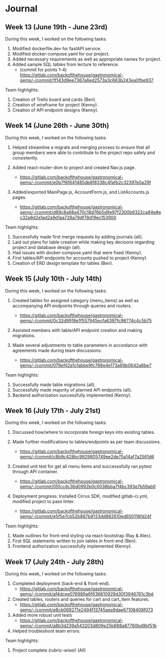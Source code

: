 # Journal

## Week 13 (June 19th - June 23rd)

During this week, I worked on the following tasks:

1. Modified dockerfile.dev for fastAPI service.
2. Modified docker-compose.yaml for our project.
3. Added necessary requirements as well as appropriate names for project.
4. Added sample SQL tables from lecture to reference.
   - (commit for points 1-4) https://gitlab.com/backofthehouse/gastronomical-gems/-/commit/1f143d9ee7367a6ed2573a3c663b243ea0fbe937

Team highlights:

1. Creation of Trello board and cards (Ben).
2. Creation of wireframe for project (Kenny).
3. Creation of API endpoint designs (Kenny).

## Week 14 (June 26th - June 30th)

During this week, I worked on the following tasks:

1. Helped streamline a migrate and merging process to ensure that all group members were able to contribute to the project repo safely and consistently.
2. Added react-router-dom to project and created Nav.js page.

   - https://gitlab.com/backofthehouse/gastronomical-gems/-/commit/e0b7f6f641485db8f8338c4fafb2c32397e0a29f

3. Added/exported MainPage.js, AccountForm.js, and ListAccounts.js pages.
   - https://gitlab.com/backofthehouse/gastronomical-gems/-/commit/d89c8a68a470c18d76b5d9e97f2300b6322ca84e#ec32a8d2e1ad2a9d1aa728a79df78d19ec153900

Team highlights:

1. Successfully made first merge requests by adding journals (all).
2. Laid out plans for table creation while making key decisons regarding project and database design (all).
3. Had issues with docker-compose.yaml that were fixed (Kenny).
4. First tables/API endpoints for accounts pushed to project (Kenny).
5. Creation of ERD design template for tables (Ben).

## Week 15 (July 10th - July 14th)

During this week, I worked on the following tasks:

1. Created tables for assigned category (menu_items) as well as accompanying API endpoints through queries and routers.

   - https://gitlab.com/backofthehouse/gastronomical-gems/-/commit/0c32d9918e1f557945ecfa6397fc98774c4c5b75

2. Assisted members with table/API endpoint creation and making migrations.
3. Made several adjustments to table parameters in accordance with agreements made during team discussions.
   - https://gitlab.com/backofthehouse/gastronomical-gems/-/commit/079ef42a1cfabbe9fc788e4e173a69b0642a6be7

Team highlights:

1. Successfully made table migrations (all).
2. Successfully made majority of planned API endpoints (all).
3. Backend authorization successfully implemented (Kenny).

## Week 16 (July 17th - July 21st)

During this week, I worked on the following tasks:

1. Discussed how/where to incorporate foreign keys into existing tables.
2. Made further modifications to tables/endpoints as per team discussions.

   - https://gitlab.com/backofthehouse/gastronomical-gems/-/commit/c8b9c428bc9929805749ee2de75a14af7a2561d6

3. Created unit test for get all menu items and successsfully ran pytest through API container.

   - https://gitlab.com/backofthehouse/gastronomical-gems/-/commit/05fccdc36d0992b0c0038bba7f4bc393e7b59ab0

4. Deployment progress: Installed Cirrus SDK, modified gitlab-ci.yml, modified project to pass linter.
   - https://gitlab.com/backofthehouse/gastronomical-gems/-/commit/e5f5e7cb52b867b9133dd882610ed650116fd24f

Team highlights:

1. Made outlines for front-end styling via react-bootstrap (Ray & Alec).
2. First SQL statements written to join tables in front-end (Ben).
3. Frontend authorization successfully implemented (Kenny).

## Week 17 (July 24th - July 28th)

During this week, I worked on the following tasks:

1. Completed deployment (back-end & front-end).
   - https://gitlab.com/backofthehouse/gastronomical-gems/-/commit/af4dcee076989a6f636610929d30f3946761c3bd
2. Created tables, routers and queries for cart and cart_item features.
   - https://gitlab.com/backofthehouse/gastronomical-gems/-/commit/e8cb069271e2494f13745aea9dae67108408f073
3. Added more robust unit tests
   - https://gitlab.com/backofthehouse/gastronomical-gems/-/commit/a8b3d239a543203d809e25b688a87780bd9bf51b
4. Helped troubleshoot team errors.

Team highlights:

1. Project complete (rubric-wise)! (All)